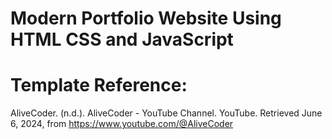 # Modern Portfolio Website Using HTML CSS and JavaScript
# Template Reference:
AliveCoder. (n.d.). AliveCoder - YouTube Channel. YouTube. Retrieved June 6, 2024, from https://www.youtube.com/@AliveCoder
